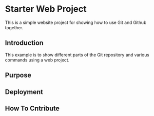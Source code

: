 # Starter Web Project

This is a simple website project for showing how to use Git and Github together. 

## Introduction

This example is to show different parts of the Git repository and various commands using a web project. 

## Purpose

## Deployment

## How To Cntribute